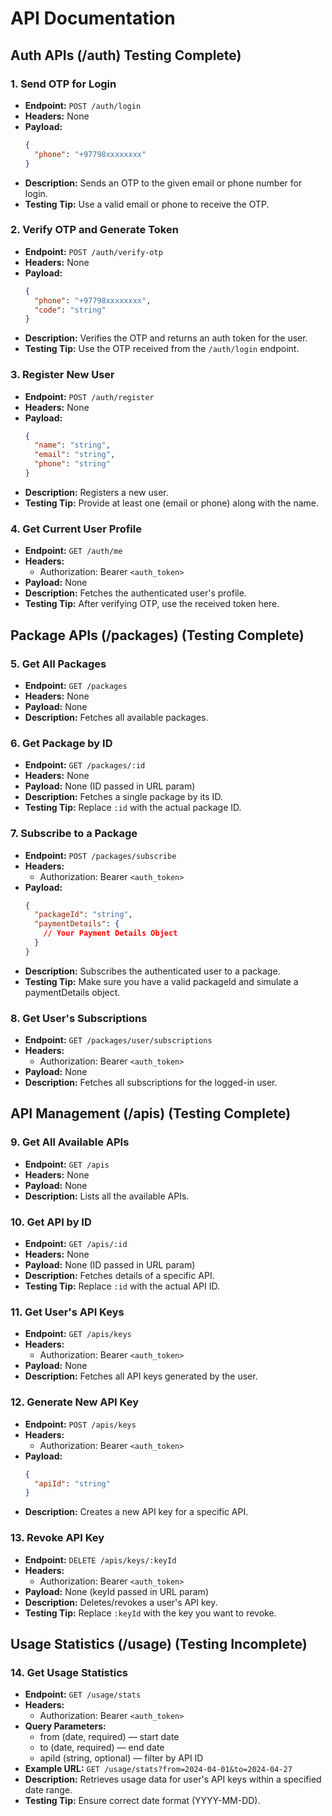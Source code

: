 # API Documentation

## Auth APIs (/auth) Testing Complete)

### 1. Send OTP for Login
- **Endpoint:** `POST /auth/login`
- **Headers:** None
- **Payload:**
  ```json
  {
    "phone": "+97798xxxxxxxx"
  }
  ```
- **Description:** Sends an OTP to the given email or phone number for login.
- **Testing Tip:** Use a valid email or phone to receive the OTP.

### 2. Verify OTP and Generate Token
- **Endpoint:** `POST /auth/verify-otp`
- **Headers:** None
- **Payload:**
  ```json
  {
    "phone": "+97798xxxxxxxx",
    "code": "string"
  }
  ```
- **Description:** Verifies the OTP and returns an auth token for the user.
- **Testing Tip:** Use the OTP received from the `/auth/login` endpoint.

### 3. Register New User
- **Endpoint:** `POST /auth/register`
- **Headers:** None
- **Payload:**
  ```json
  {
    "name": "string",
    "email": "string",
    "phone": "string"
  }
  ```
- **Description:** Registers a new user.
- **Testing Tip:** Provide at least one (email or phone) along with the name.

### 4. Get Current User Profile
- **Endpoint:** `GET /auth/me`
- **Headers:** 
  - Authorization: Bearer `<auth_token>`
- **Payload:** None
- **Description:** Fetches the authenticated user's profile.
- **Testing Tip:** After verifying OTP, use the received token here.

## Package APIs (/packages)  (Testing Complete)

### 5. Get All Packages
- **Endpoint:** `GET /packages`
- **Headers:** None
- **Payload:** None
- **Description:** Fetches all available packages.

### 6. Get Package by ID
- **Endpoint:** `GET /packages/:id`
- **Headers:** None
- **Payload:** None (ID passed in URL param)
- **Description:** Fetches a single package by its ID.
- **Testing Tip:** Replace `:id` with the actual package ID.

### 7. Subscribe to a Package
- **Endpoint:** `POST /packages/subscribe`
- **Headers:**
  - Authorization: Bearer `<auth_token>`
- **Payload:**
  ```json
  {
    "packageId": "string",
    "paymentDetails": {
      // Your Payment Details Object
    }
  }
  ```
- **Description:** Subscribes the authenticated user to a package.
- **Testing Tip:** Make sure you have a valid packageId and simulate a paymentDetails object.

### 8. Get User's Subscriptions
- **Endpoint:** `GET /packages/user/subscriptions`
- **Headers:**
  - Authorization: Bearer `<auth_token>`
- **Payload:** None
- **Description:** Fetches all subscriptions for the logged-in user.

## API Management (/apis) (Testing Complete)

### 9. Get All Available APIs
- **Endpoint:** `GET /apis`
- **Headers:** None
- **Payload:** None
- **Description:** Lists all the available APIs.

### 10. Get API by ID
- **Endpoint:** `GET /apis/:id`
- **Headers:** None
- **Payload:** None (ID passed in URL param)
- **Description:** Fetches details of a specific API.
- **Testing Tip:** Replace `:id` with the actual API ID.

### 11. Get User's API Keys
- **Endpoint:** `GET /apis/keys`
- **Headers:**
  - Authorization: Bearer `<auth_token>`
- **Payload:** None
- **Description:** Fetches all API keys generated by the user.

### 12. Generate New API Key
- **Endpoint:** `POST /apis/keys`
- **Headers:**
  - Authorization: Bearer `<auth_token>`
- **Payload:**
  ```json
  {
    "apiId": "string"
  }
  ```
- **Description:** Creates a new API key for a specific API.

### 13. Revoke API Key
- **Endpoint:** `DELETE /apis/keys/:keyId`
- **Headers:**
  - Authorization: Bearer `<auth_token>`
- **Payload:** None (keyId passed in URL param)
- **Description:** Deletes/revokes a user's API key.
- **Testing Tip:** Replace `:keyId` with the key you want to revoke.

## Usage Statistics (/usage) (Testing Incomplete)

### 14. Get Usage Statistics
- **Endpoint:** `GET /usage/stats`
- **Headers:**
  - Authorization: Bearer `<auth_token>`
- **Query Parameters:**
  - from (date, required) — start date
  - to (date, required) — end date
  - apiId (string, optional) — filter by API ID
- **Example URL:** `GET /usage/stats?from=2024-04-01&to=2024-04-27`
- **Description:** Retrieves usage data for user's API keys within a specified date range.
- **Testing Tip:** Ensure correct date format (YYYY-MM-DD).
